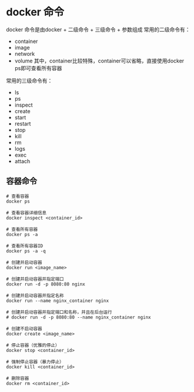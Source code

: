 # docker 命令
docker 命令是由docker + 二级命令 + 三级命令 + 参数组成
常用的二级命令有：
- container
- image
- network
- volume
其中，container比较特殊，container可以省略，直接使用docker ps即可查看所有容器

常用的三级命令有：
- ls
- ps
- inspect
- create
- start
- restart
- stop
- kill
- rm
- logs
- exec
- attach

## 容器命令
```
# 查看容器
docker ps

# 查看容器详细信息
docker inspect <container_id>

# 查看所有容器
docker ps -a

# 查看所有容器ID
docker ps -a -q

# 创建并启动容器
docker run <image_name>

# 创建并启动容器并指定端口
docker run -d -p 8080:80 nginx

# 创建并启动容器并指定名称
docker run --name nginx_container nginx

# 创建并启动容器并指定端口和名称，并且在后台运行
# docker run -d -p 8080:80 --name nginx_container nginx

# 创建不启动容器
docker create <image_name>

# 停止容器（优雅的停止）
docker stop <container_id>

# 强制停止容器（暴力停止）
docker kill <container_id>

# 删除容器
docker rm <container_id>
```